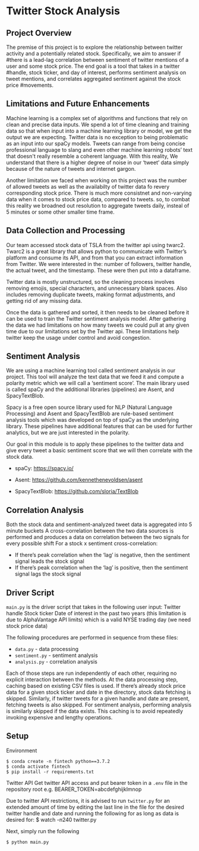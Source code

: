 

# Twitter Stock Analysis

## Project Overview
The premise of this project is to explore the relationship between twitter activity and a potentially related stock. Specifically, we aim to answer if #there is a lead-lag correlation between sentiment of twitter mentions of a user and some stock price. The end goal is a tool that takes in a twitter #handle, stock ticker, and day of interest, performs sentiment analysis on tweet mentions, and correlates aggregated sentiment against the stock price #movements.

## Limitations and Future Enhancements
Machine learning is a complex set of algorithms and functions that rely on clean and precise data inputs. We spend a lot of time cleaning and training data so that when input into a machine learning library or model, we get the output we are expecting. Twitter data is no exception to being problematic as an input into our spaCy models. Tweets can range from being concise professional language to slang and even other machine learning robots’ text that doesn't really resemble a coherent language. With this reality, We understand that there is a higher degree of noise in our ‘tweet’ data simply because of the nature of tweets and internet gargon.

Another limitation we faced when working on this project was the number of allowed tweets as well as the availabilty of twitter data fo revery corresponding stock price. There is much more consistnet and non-varying data when it comes to stock price data, compared to tweets. so, to combat this reality we broadned out resolution to aggregate tweets daily, insteal of 5 minutes or some other smaller time frame.

## Data Collection and Processing

Our team accessed stock data of TSLA from the twitter api using twarc2. Twarc2 is a great library that allows python to communicate with Twitter’s platform and consume its API, and from that you can extract information from Twitter. We were interested in the: number of followers, twitter handle, the actual tweet, and the timestamp. These were then put into a dataframe.

Twitter data is mostly unstructured, so the cleaning process involves removing emojis, special characters, and unnecessary blank spaces. Also includes removing duplicate tweets, making format adjustments, and getting rid of any missing data.

Once the data is gathered and sorted, it then needs to be cleaned before it can be used to train the Twitter sentiment analysis model. After gathering the data we had limitations on how many tweets we could pull at any given time due to our limitations set by the Twitter api. These limitations help twitter keep the usage under control and avoid congestion.

## Sentiment Analysis

We are using a machine learning tool called sentiment analysis in our project. This tool will analyze the text data that we feed it and compute a polarity metric which we will call a ‘sentiment score’. The main library used is called spaCy and the additional libraries (pipelines) are Asent, and SpacyTextBlob.

Spacy is a free open source library used for NLP (Natural Language Processing) and Asent and SpacyTextBlob are rule-based sentiment analysis tools which was developed on top of spaCy as the underlying library. These pipelines have additional features that can be used for further analytics, but we are just interested in the polarity.

Our goal in this module is to apply these pipelines to the twitter data and give every tweet a basic sentiment score that we will then correlate with the stock data.

- spaCy: https://spacy.io/

- Asent: https://github.com/kennethenevoldsen/asent

- SpacyTextBlob: https://github.com/sloria/TextBlob

## **Correlation Analysis**

Both the stock data and sentiment-analyzed tweet data is aggregated into 5 minute buckets
A cross-correlation between the two data sources is performed and produces a data on correlation between the two signals for every possible shift
For a stock x sentiment cross-correlation:
* If there’s peak correlation when the ‘lag’ is negative, then the sentiment signal leads the stock signal
* If there’s peak correlation when the ‘lag’ is positive, then the sentiment signal lags the stock signal

## **Driver Script**

`main.py` is the driver script that takes in the following user input:
Twitter handle
Stock ticker
Date of interest in the past two years (this limitation is due to AlphaVantage API limits) which is a valid NYSE trading day (we need stock price data)

The following procedures are performed in sequence from these files:
- `data.py` - data processing
- `sentiment.py` - sentiment analysis
- `analysis.py` - correlation analysis

Each of those steps are run independently of each other, requiring no explicit interaction between the methods. At the data processing step, caching based on existing CSV files is used. If there’s already stock price data for a given stock ticker and date in the directory, stock data fetching is skipped. Similarly, if twitter tweets for a given handle and date are present, fetching tweets is also skipped. For sentiment analysis, performing analysis is similarly skipped if the data exists. This caching is to avoid repeatedly invoking expensive and lengthy operations.


## **Setup**

Environment
```
$ conda create -n fintech python==3.7.2
$ conda activate fintech
$ pip install -r requirements.txt
```


Twitter API
Get twitter API access and put bearer token in a `.env` file in the repository root e.g.
BEARER_TOKEN=abcdefghijklmnop


Due to twitter API restrictions, it is advised to run `twitter.py` for an extended amount of time by editing the last line in the file for the desired twitter handle and date and running the following for as long as data is desired for:
$ watch -n240 twitter.py


Next, simply run the following
```
$ python main.py
```
